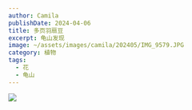```yaml
---
author: Camila
publishDate: 2024-04-06
title: 多页羽扇豆
excerpt: 龟山发现
image: ~/assets/images/camila/202405/IMG_9579.JPG
category: 植物
tags:
  - 花
  - 龟山
---
```


![](~/assets/images/camila/202405/IMG_9579.JPG)

